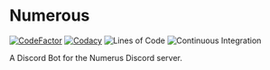 
# Numerous
[![CodeFactor](https://www.codefactor.io/repository/github/pasi4k5/numerous/badge)](https://www.codefactor.io/repository/github/pasi4k5/numerous)
[![Codacy](https://app.codacy.com/project/badge/Grade/e964c5ae90f04ac8ba28cfd6c85e5874)](https://app.codacy.com/gh/Pasi4K5/numerous/dashboard?utm_source=gh&utm_medium=referral&utm_content=&utm_campaign=Badge_grade)
![Lines of Code](https://tokei.rs/b1/github/pasi4k5/numerous?category=code)
![Continuous Integration](https://github.com/pasi4k5/numerous/actions/workflows/ci.yml/badge.svg)

A Discord Bot for the Numerus Discord server.
